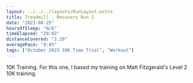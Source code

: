 ```yaml
---
layout: ../../../layouts/RunLayout.astro
title: Treadmill - Recovery Run 1
date: "2023-08-25"
hoursOfSleep: "N/A"
timeElapsed: "20:02"
distanceCovered: "2.29"
averagePace: "8:45"
tags: ["October 2023 10K Time Trial", "Workout"]
---
```


10K Training. For this one, I based my training on Matt Fitzgerald's Level 2 10K training.
